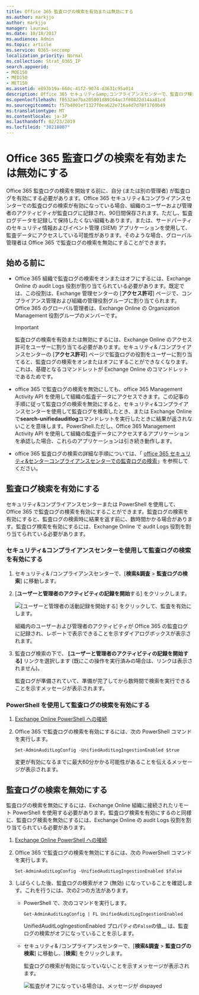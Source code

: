 ```yaml
---
title: Office 365 監査ログの検索を有効または無効にする
ms.author: markjjo
author: markjjo
manager: laurawi
ms.date: 10/18/2017
ms.audience: Admin
ms.topic: article
ms.service: O365-seccomp
localization_priority: Normal
ms.collection: Strat_O365_IP
search.appverid:
- MOE150
- MED150
- MET150
ms.assetid: e893b19a-660c-41f2-9074-d3631c95a014
description: Office 365 セキュリティ&amp;コンプライアンスセンターで、監査ログ検索機能を有効にすることができます。変更した場合は、いつでもオフにすることができます。監査ログ検索がオフになっている場合、管理者は、組織内のユーザーおよび管理者のアクティビティに対して Office 365 監査ログを検索することはできません。
ms.openlocfilehash: f0532ae7ba205001d89164ac3f00822d14aa81cd
ms.sourcegitcommit: f57b4001ef1327f0ea622e716a4d7d78f1769b49
ms.translationtype: MT
ms.contentlocale: ja-JP
ms.lasthandoff: 02/23/2019
ms.locfileid: "30218007"
---
```

# <a name="turn-office-365-audit-log-search-on-or-off"></a>Office 365 監査ログの検索を有効または無効にする

Office 365 監査ログの検索を開始する前に、自分 (または別の管理者) が監査ログを有効にする必要があります。Office 365 セキュリティ&amp;コンプライアンスセンターでの監査ログの検索が有効になっている場合、組織のユーザーおよび管理者のアクティビティが監査ログに記録され、90日間保存されます。ただし、監査ログデータを記録して保持したくない組織もあります。または、サードパーティのセキュリティ情報およびイベント管理 (SIEM) アプリケーションを使用して、監査データにアクセスしている可能性があります。そのような場合、グローバル管理者は Office 365 で監査ログの検索を無効にすることができます。
  
## <a name="before-you-begin"></a>始める前に

- Office 365 組織で監査ログの検索をオンまたはオフにするには、Exchange Online の audit Logs 役割が割り当てられている必要があります。既定では、この役割は、Exchange 管理センターの [**アクセス許可**] ページで、コンプライアンス管理および組織の管理役割グループに割り当てられます。Office 365 のグローバル管理者は、Exchange Online の Organization Management 役割グループのメンバーです。 
    
    > [!IMPORTANT]
    > 監査ログの検索を有効または無効にするには、Exchange Online のアクセス許可をユーザーに割り当てる必要があります。セキュリティ&amp; /コンプライアンスセンターの [**アクセス許可**] ページで監査ログの役割をユーザーに割り当てると、監査ログの検索をオンまたはオフにすることができなくなります。これは、基礎となるコマンドレットが Exchange Online のコマンドレットであるためです。 
  
- office 365 で監査ログの検索を無効にしても、office 365 Management Activity API を使用して組織の監査データにアクセスできます。この記事の手順に従って監査ログの検索を無効にすると、セキュリティ&amp;コンプライアンスセンターを使用して監査ログを検索したとき、または Exchange Online で**search-unifiedauditlog**コマンドレットを実行したときに結果が返されないことを意味します。PowerShell.ただし、Office 365 Management Activity API を使用して組織の監査データにアクセスするアプリケーションを承認した場合、これらのアプリケーションは引き続き動作します。 
    
- office 365 監査ログの検索の詳細な手順については、「 [office 365 セキュリティ&amp;センターコンプライアンスセンターでの監査ログの検索](search-the-audit-log-in-security-and-compliance.md)」を参照してください。
    
## <a name="turn-on-audit-log-search"></a>監査ログ検索を有効にする

セキュリティ&amp;コンプライアンスセンターまたは PowerShell を使用して、Office 365 で監査ログの検索を有効にすることができます。監査ログの検索を有効にすると、監査ログの検索時に結果を返す前に、数時間かかる場合があります。監査ログ検索を有効にするには、Exchange Online で audit Logs 役割を割り当てられている必要があります。
  
### <a name="use-the-security-amp-compliance-center-to-turn-on-audit-log-search"></a>セキュリティ&amp;コンプライアンスセンターを使用して監査ログの検索を有効にする

1. セキュリティ&amp; /コンプライアンスセンターで、[**検索&amp;調査** \> **監査ログの検索**] に移動します。
    
2. [**ユーザーと管理者のアクティビティの記録を開始**する] をクリックします。
    
    ![[ユーザーと管理者の活動記録を開始する] をクリックして、監査を有効にします。](media/39a9d35f-88d0-4bbe-a962-0be2f838e2bf.png)
  
    組織内のユーザーおよび管理者のアクティビティが Office 365 の監査ログに記録され、レポートで表示できることを示すダイアログボックスが表示されます。 
    
3. 監査ログ検索の下で、 **[ユーザーと管理者のアクティビティの記録を開始する]** リンクを選択します (既にこの操作を実行済みの場合は、リンクは表示されません)。
    
    監査ログが準備されていて、準備が完了してから数時間で検索を実行できることを示すメッセージが表示されます。
    
### <a name="use-powershell-to-turn-on-audit-log-search"></a>PowerShell を使用して監査ログの検索を有効にする

1. [Exchange Online PowerShell への接続](https://go.microsoft.com/fwlink/p/?LinkID=396554)
    
2. Office 365 で監査ログの検索を有効にするには、次の PowerShell コマンドを実行します。
    
    ```
    Set-AdminAuditLogConfig -UnifiedAuditLogIngestionEnabled $true
    ```

    変更が有効になるまでに最大60分かかる可能性があることを伝えるメッセージが表示されます。
  
## <a name="turn-off-audit-log-search"></a>監査ログの検索を無効にする

監査ログの検索を無効にするには、Exchange Online 組織に接続されたリモート PowerShell を使用する必要があります。監査ログ検索を有効にするのと同様に、監査ログ検索を無効にするには、Exchange Online の audit Logs 役割を割り当てられている必要があります。
  
1. [Exchange Online PowerShell への接続](https://go.microsoft.com/fwlink/p/?LinkID=396554)
    
2. Office 365 で監査ログの検索を無効にするには、次の PowerShell コマンドを実行します。
    
    ```
    Set-AdminAuditLogConfig -UnifiedAuditLogIngestionEnabled $false
    ```

3. しばらくした後、監査ログの検索がオフ (無効) になっていることを確認します。これを行うには、次の2つの方法があります。
    
    - PowerShell で、次のコマンドを実行します。

        ```
        Get-AdminAuditLogConfig | FL UnifiedAuditLogIngestionEnabled
        ```

        UnifiedAuditLogIngestionEnabled プロパティの`False`の値__ は、監査ログの検索がオフになっていることを示します。 
    
    - セキュリティ&amp; /コンプライアンスセンターで、[**検索&amp;調査** \> **監査ログの検索**] に移動し、[**検索**] をクリックします。
    
      監査ログの検索が有効になっていないことを示すメッセージが表示されます。 
    
      ![監査がオフになっている場合は、メッセージが dispayed](media/dca53da6-1cbe-4fa3-9860-f0d674de9538.png)
